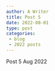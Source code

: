 ```yaml
---
author: A Writer
title: Post 5
date: 2022-08-01
type: post
categories:
 - blog
 - 2022 posts
---
```


Post 5 Aug 2022